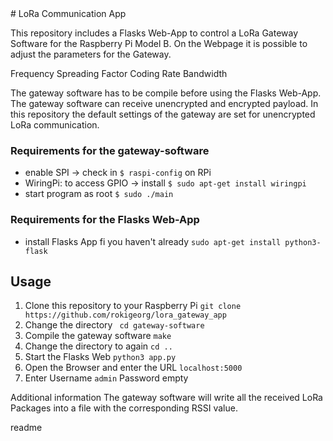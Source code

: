 
<snippet>
  <content>
# LoRa Communication App

This repository includes a Flasks Web-App to control a LoRa Gateway Software for the Raspberry Pi Model B.
On the Webpage it is possible to adjust the parameters for the Gateway.

Frequency
Spreading Factor
Coding Rate
Bandwidth

The gateway software has to be compile before using the Flasks Web-App.
The gateway software can receive unencrypted and encrypted payload.
In this repository the default settings of the gateway are set for unencrypted LoRa communication.


### Requirements for the gateway-software
* enable SPI -> check in  ```$ raspi-config``` on RPi
* WiringPi: to access GPIO -> install ```$ sudo apt-get install wiringpi```
* start program as root ``$ sudo ./main``

### Requirements for the Flasks Web-App
* install Flasks App fi you haven't already ``` sudo apt-get install python3-flask ```


## Usage
1. Clone this repository to your Raspberry Pi ```git clone https://github.com/rokigeorg/lora_gateway_app ```
2. Change the directory ``` cd gateway-software```
3. Compile the gateway software ``` make ```
4. Change the directory to again ``` cd .. ```
5. Start the Flasks Web ``` python3 app.py ```
6. Open the Browser and enter the URL ```localhost:5000```
7. Enter Username ``` admin ``` Password empty

Additional information
The gateway software will write all the received LoRa Packages into a file with the corresponding RSSI value.



</content>
  <tabTrigger>readme</tabTrigger>
</snippet>